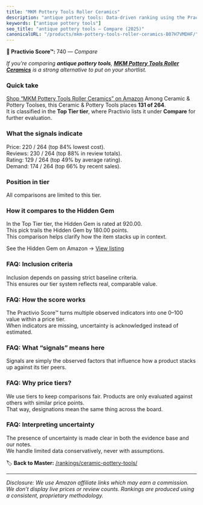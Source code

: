 ```yaml
---
title: "MKM Pottery Tools Roller Ceramics"
description: "antique pottery tools: Data-driven ranking using the Practivio Score™. Positioned by quality, value, demand, findability, momentum."
keywords: ["antique pottery tools"]
seo_title: "antique pottery tools — Compare (2025)"
canonicalURL: "/products/mkm-pottery-tools-roller-ceramics-B07H7VMDHF/"
---
```


**🛒 Practivio Score™:** 740 — _Compare_


*If you're comparing **antique pottery tools**, **[MKM Pottery Tools Roller Ceramics](https://www.amazon.com/dp/B07H7VMDHF?tag=practivio-20)** is a strong alternative to put on your shortlist.*
### Quick take
[Shop “MKM Pottery Tools Roller Ceramics” on Amazon](https://www.amazon.com/dp/B07H7VMDHF?tag=practivio-20)
Among Ceramic & Pottery Toolses, this Ceramic & Pottery Tools places **131 of 264**.  
It is classified in the **Top Tier tier**, where Practivio lists it under **Compare** for further evaluation.

### What the signals indicate
Price: 220 / 264 (top 84% lowest cost).  
Reviews: 230 / 264 (top 88% in review totals).  
Rating: 129 / 264 (top 49% by average rating).  
Demand: 174 / 264 (top 66% by recent sales).

### Position in tier
All comparisons are limited to this tier.

### How it compares to the Hidden Gem
In the Top Tier tier, the Hidden Gem is rated at 920.00.  
This pick trails the Hidden Gem by 180.00 points.  
This comparison helps clarify how the item stacks up in context.  

See the Hidden Gem on Amazon → [View listing](https://www.amazon.com/dp/B06XG9XHCG?tag=practivio-20)

### FAQ: Inclusion criteria
Inclusion depends on passing strict baseline criteria.  
This ensures our tier system reflects real, comparable value.

### FAQ: How the score works
The Practivio Score™ turns multiple observed indicators into one 0–100 value within a price tier.  
When indicators are missing, uncertainty is acknowledged instead of estimated.

### FAQ: What “signals” means here
Signals are simply the observed factors that influence how a product stacks up against its tier peers.

### FAQ: Why price tiers?
We use tiers to keep comparisons fair. Products are only evaluated against others with similar price points.  
That way, designations mean the same thing across the board.

### FAQ: Interpreting uncertainty
The presence of uncertainty is made clear in both the evidence base and our notes.  
We handle limited data conservatively, never with assumptions.

<!-- Missing template for Compare/CompareWithinPriceClass -->


🏷️ **Back to Master:** [/rankings/ceramic-pottery-tools/](/rankings/ceramic-pottery-tools/)

---
_Disclosure: We use Amazon affiliate links which may earn a commission. We don’t display live prices or review counts. Rankings are produced using a consistent, proprietary methodology._
